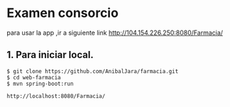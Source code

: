 # Examen consorcio

para usar la app ,ir a siguiente link http://104.154.226.250:8080/Farmacia/

## 1. Para iniciar local.
```
$ git clone https://github.com/AnibalJara/farmacia.git
$ cd web-farmacia
$ mvn spring-boot:run

http://localhost:8080/Farmacia/
```
